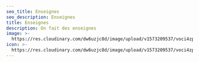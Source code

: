 ```yaml
---
seo_title: Enseignes
seo_description: Enseignes
title: Enseignes
description: On fait des enseignes
image: >-
  https://res.cloudinary.com/dw6uzjc8d/image/upload/v1573209537/voci4zpqfxdyp5nl5tsv.png
icon: >-
  https://res.cloudinary.com/dw6uzjc8d/image/upload/v1573209537/voci4zpqfxdyp5nl5tsv.png
---
```


